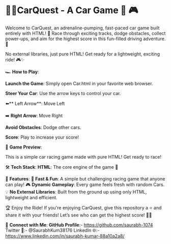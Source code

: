 # 🚗💨CarQuest - A Car Game 🏁 🎮
Welcome to CarQuest, an adrenaline-pumping, fast-paced car game built entirely with HTML! 🚀 Race through exciting tracks, dodge obstacles, collect power-ups, and aim for the highest score in this fun-filled driving adventure. 🌟

No external libraries, just pure HTML! Get ready for a lightweight, exciting ride! 🎮✨

🏎️ **How to Play**:

**Launch the Game**: Simply open Car.html in your favorite web browser.

**Steer Your Car**: Use the arrow keys to control your car.

⬅️** Left Arrow**: Move Left

➡️ **Right Arrow**: Move Right


**Avoid Obstacles**: Dodge other cars.

**Score**: Play to increase your score!


📸 **Game Preview**:

This is a simple car racing game made with pure HTML! Get ready to race!

🛠️  **Tech Stack**:
**HTML**: The core engine of the game 🚗

🚀 **Features**:
🏁 **Fast & Fun**: A simple but challenging racing game that anyone can play!
🎮 **Dynamic Gameplay**: Every game feels fresh with random Cars.
💡 **No External Libraries**: Built from the ground up using only HTML, lightweight and efficient.


🏆 Enjoy the Ride!
If you're enjoying CarQuest, give this repository a ⭐️ and share it with your friends! Let’s see who can get the highest score! 🚗💥

🔗 **Connect with Me**:
**GitHub Profile**:- https://github.com/saurabh-1074
Twitter 🚀:- @SaurabhKum38176
LinkedIn 🌐:- https://www.linkedin.com/in/saurabh-kumar-88a10a2a8/
